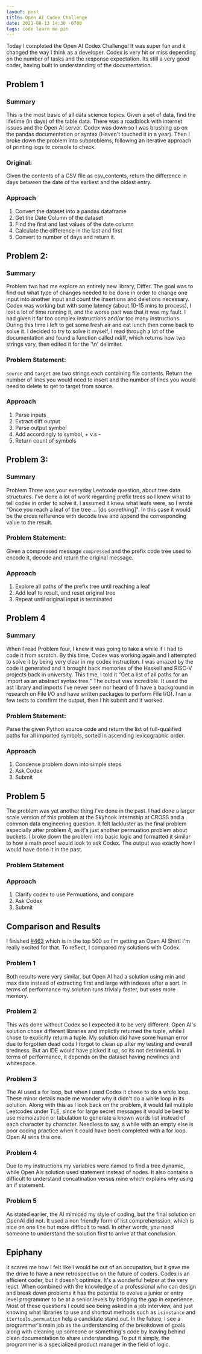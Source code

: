 ```yaml
---
layout: post
title: Open AI Codex Challenge
date: 2021-08-13 14:30 -0700
tags: code learn me pin
---
```


Today I completed the Open AI Codex Challenge! It was super fun and it changed the way I think as a developer. Codex is very hit or miss depending on the number of tasks and the response expectation. Its still a very good coder, having built in understanding of the documentation.

## Problem 1
### Summary
This is the most basic of all data science topics. Given a set of data, find the lifetime (in days) of the table data. There was a roadblock with internet issues and the Open AI server. Codex was down so I was brushing up on the pandas documentation or syntax (Haven't touched it in a year). Then I broke down the problem into subproblems, following an iterative approach of printing logs to console to check.

### Original: 
Given the contents of a CSV file as csv_contents, return the difference in days between the date of the earliest and the oldest entry.

### Approach
1. Convert the dataset into a pandas dataframe
2. Get the Date Column of the dataset
3. Find the first and last values of the date column
4. Calculate the difference in the last and first
5. Convert to number of days and return it.

## Problem 2: 
### Summary
Problem two had me explore an entirely new library, Differ. The goal was to find out what type of changes needed to be done in order to change one input into another input and count the insertions and deletions necessary. Codex was working but with some latency (about 10-15 mins to process), I lost a lot of time running it, and the worse part was that it was my fault. I had given it far too complex instructions and/or too many instructions. During this time I left to get some fresh air and eat lunch then come back to solve it. I decided to try to solve it myself, I read through a lot of the documentation and found a function called ndiff, which returns how two strings vary, then edited it for the '\n' delimiter.

### Problem Statement:
`source` and `target` are two strings each containing file contents. Return the number of lines you would need to insert and the number of lines you would need to delete to get to target from source.

### Approach
1. Parse inputs
2. Extract diff output
3. Parse output symbol
4. Add accordingly to symbol, + v.s -
5. Return count of symbols

## Problem 3:
### Summary
Problem Three was your everyday Leetcode question, about tree data structures. I've done a lot of work regarding prefix trees so I knew what to tell codex in order to solve it. I assumed it knew what leafs were, so I wrote "Once you reach a leaf of the tree ... [do something]". In this case it would be the cross refference with decode tree and append the corresponding value to the result. 

### Problem Statement:
Given a compressed message `compressed` and the prefix code tree used to encode it, decode and return the original message.

### Approach
1. Explore all paths of the prefix tree until reaching a leaf
2. Add leaf to result, and reset original tree
3. Repeat until original input is terminated

## Problem 4
### Summary
When I read Problem four, I knew it was going to take a while if I had to code it from scratch. By this time, Codex was working again and I attempted to solve it by being very clear in my codex instruction. I was amazed by the code it generated and it brought back memories of the Haskell and RISC-V projects back in university. This time, I told it "Get a list of all paths for an import as an abstract syntax tree."
The output was incredible. It used the ast library and imports I've never seen nor heard of (I have a background in research on File I/O and have written packages to perform File I/O).
I ran a few tests to comfirm the output, then I hit submit and it worked. 

### Problem Statement:
Parse the given Python source code and return the list of full-qualified paths for all imported symbols, sorted in ascending lexicographic order.

### Approach
1. Condense problem down into simple steps
2. Ask Codex
3. Submit

## Problem 5
The problem was yet another thing I've done in the past. I had done a larger scale version of this problem at the Skyhook Internship at CROSS and a common data engineering question. It felt lackluster as the final problem especially after problem 4, as it's just another permuation problem about buckets. I broke down the problem into basic logic and formatted it similar to how a math proof would look to ask Codex. The output was exactly how I would have done it in the past.

### Problem Statement

### Approach
1. Clarify codex to use Permuations, and compare
2. Ask Codex
3. Submit

## Comparison and Results
I finished [#463](https://challenge.openai.com/codex/results/Z29vZ2xlLW9hdXRoMnwxMDUzMDUzMTU4MzU2MDYwOTQzMjg=) which is in the top 500 so I'm getting an Open AI Shirt! I'm really excited for that. To reflect, I compared my solutions with Codex.

### Problem 1
Both results were very similar, but Open AI had a solution using min and max date instead of extracting first and large with indexes after a sort. In terms of performance my solution runs trivialy faster, but uses more memory.

### Problem 2
This was done without Codex so I expected it to be very different. Open AI's solution chose different libraries and implictly returned the tuple, while I chose to explicitly return a tuple. My solution did have some human error due to forgotten dead code I forgot to clean up after my testing and overall tiredness. But an IDE would have picked it up, so its not detrimental. In terms of performance, it depends on the dataset having newlines and whitespace.

### Problem 3
The AI used a for loop, but when I used Codex it chose to do a while loop. These minor details made me wonder why it didn't do a while loop in its solution. Along with this as I look back on the problem, it would fail multiple Leetcodes under TLE, since for large secret messages it would be best to use memoization or tabulation to generate a known words list instead of each character by character. Needless to say, a while with an empty else is poor coding practice when it could have been completed with a for loop. Open AI wins this one.

### Problem 4
Due to my instructions my variables were named to find a tree dynamic, while Open AIs solution used statement instead of nodes. It also contains a difficult to understand concatination versus mine which explains why using an if statement.

### Problem 5
As stated earlier, the AI mimiced my style of coding, but the final solution on OpenAI did not. It used a non friendly form of list comprehenssion, which is nice on one line but more difficult to read. In other words, you need someone to understand the solution first to arrive at that conclusion.

## Epiphany 
It scares me how I felt like I would be out of an occupation, but it gave me the drive to have a new retrospective on the future of coders. Codex is an efficient coder, but it doesn't optimize. It's a wonderful helper at the very least. When combined with the knowledge of a professional who can design and break down problems it has the potential to evolve a junior or entry level programmer to be at a senior levels by bridging the gap in experience. Most of these questions I could see being asked in a job interview, and just knowing what libraries to use and shortcut methods such as `isinstance` and `itertools.permuation` help a candidate stand out. In the future, I see a programmer's main job as the understanding of the breakdown of goals along with cleaning up someone or something's code by leaving behind clean documentation to share understanding. To put it simply, the programmer is a specialized product manager in the field of logic.